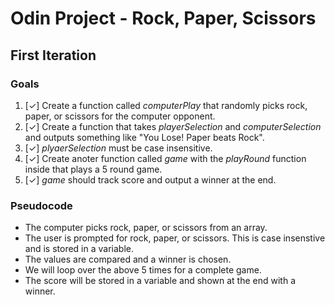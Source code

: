 # Odin Project - Rock, Paper, Scissors

## First Iteration

### Goals
1. [&check;] Create a function called *computerPlay* that randomly picks rock, paper, or scissors for the computer opponent.
2. [&check;] Create a function that takes *playerSelection* and *computerSelection* and outputs something like "You Lose! Paper beats Rock".
3. [&check;] *plyaerSelection* must be case insensitive.
4. [&check;] Create anoter function called *game* with the *playRound* function inside that plays a 5 round game.
5. [&check;] *game* should track score and output a winner at the end.

### Pseudocode
- The computer picks rock, paper, or scissors from an array.
- The user is prompted for rock, paper, or scissors. This is case insenstive and is stored in a variable.
- The values are compared and a winner is chosen.
- We will loop over the above 5 times for a complete game.
- The score will be stored in a variable and shown at the end with a winner.